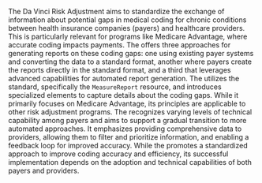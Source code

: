 The Da Vinci Risk Adjustment  aims to standardize the exchange of information about potential gaps in medical coding for chronic conditions between health insurance companies (payers) and healthcare providers. This is particularly relevant for programs like Medicare Advantage, where accurate coding impacts payments. The  offers three approaches for generating reports on these coding gaps: one using existing payer systems and converting the data to a standard format, another where payers create the reports directly in the standard format, and a third that leverages advanced capabilities for automated report generation. The  utilizes the  standard, specifically the `MeasureReport` resource, and introduces specialized elements to capture details about the coding gaps. While it primarily focuses on Medicare Advantage, its principles are applicable to other risk adjustment programs. The  recognizes varying levels of technical capability among payers and aims to support a gradual transition to more automated approaches. It emphasizes providing comprehensive data to providers, allowing them to filter and prioritize information, and enabling a feedback loop for improved accuracy. While the  promotes a standardized approach to improve coding accuracy and efficiency, its successful implementation depends on the adoption and technical capabilities of both payers and providers. 

